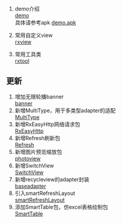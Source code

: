 1. demo介绍  
[demo](demo.md)  
具体请参考apk [demo.apk](demo.apk)


2. 常用自定义view  
[rxview](rxview/rxview.md)

3. 常用工具类  
[rxtool](rxtool/rxtool.md)






## 更新

1. 增加无限轮播banner  
[banner](Banner.md)  
2. 新增MultiType，用于多类型adapter的适配  
[MultiType](multitype/MultiType.md)  
3. 新增RxEasyHttp网络请求包  
[RxEasyHttp](rxeasyhttp/RxEasyHttp.md)  
4. 新增Refresh刷新包  
[Refresh](refresh/Refresh.md)  
5. 新增图片预览缩放包  
[photoview](photoview/photoview.md)  
6. 新增SwitchView  
[SwitchView](switchview/switchview.md)  
7. 新增recycleview的adapter封装  
[baseadapter](baseadapter/baseadapter.md)  
8. 引入smartRefreshLayout  
[smartRefreshLayout](smartRefresh.md)  
9. 添加SmartTable包，仿excel表格绘制包  
[SmartTable](form/smartTable.md)  